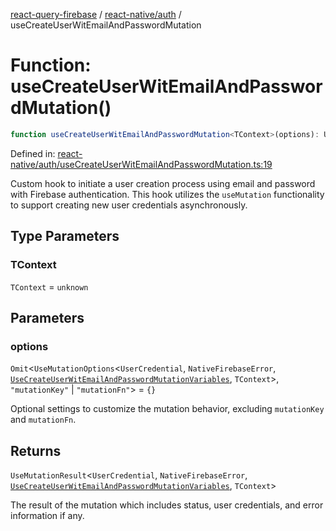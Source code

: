 [react-query-firebase](../../../modules.md) / [react-native/auth](../index.md) / useCreateUserWitEmailAndPasswordMutation

# Function: useCreateUserWitEmailAndPasswordMutation()

```ts
function useCreateUserWitEmailAndPasswordMutation<TContext>(options): UseMutationResult<UserCredential, NativeFirebaseError, UseCreateUserWitEmailAndPasswordMutationVariables, TContext>
```

Defined in: [react-native/auth/useCreateUserWitEmailAndPasswordMutation.ts:19](https://github.com/vpishuk/react-query-firebase/blob/09a15a5d938c4bdaa4fd86491bcf8ea41c16371f/react-native/auth/useCreateUserWitEmailAndPasswordMutation.ts#L19)

Custom hook to initiate a user creation process using email and password with Firebase authentication.
This hook utilizes the `useMutation` functionality to support creating new user credentials asynchronously.

## Type Parameters

### TContext

`TContext` = `unknown`

## Parameters

### options

`Omit`\<`UseMutationOptions`\<`UserCredential`, `NativeFirebaseError`, [`UseCreateUserWitEmailAndPasswordMutationVariables`](../type-aliases/UseCreateUserWitEmailAndPasswordMutationVariables.md), `TContext`\>, `"mutationKey"` \| `"mutationFn"`\> = `{}`

Optional settings to customize the mutation behavior, excluding `mutationKey` and `mutationFn`.

## Returns

`UseMutationResult`\<`UserCredential`, `NativeFirebaseError`, [`UseCreateUserWitEmailAndPasswordMutationVariables`](../type-aliases/UseCreateUserWitEmailAndPasswordMutationVariables.md), `TContext`\>

The result of the mutation which includes status, user credentials, and error information if any.
